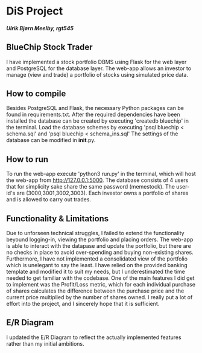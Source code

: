 # DiS Project
##### Ulrik Bjørn Meelby, rgt545

## BlueChip Stock Trader
I have implemented a stock portfolio DBMS using Flask for the web layer and PostgreSQL for the database layer. The web-app allows an investor to manage (view and trade) a portfolio of stocks using simulated price data.
 
## How to compile
Besides PostgreSQL and Flask, the necessary Python packages can be found in requirements.txt. After the required dependencies have been installed the database can be created by executing 'createdb bluechip' in the terminal. Load the database schemes by executing 'psql bluechip < schema.sql' and 'psql bluechip < schema_ins.sql' The settings of the database can be modified in __init__.py.

## How to run
To run the web-app execute 'python3 run.py' in the terminal, which will host the web-app from http://127.0.0.1:5000. 
The database consists of 4 users that for simplicity sake share the same password (memestock). The user-id's are (3000,3001,3002,3003). 
Each investor owns a portfolio of shares and is allowed to carry out trades. 

## Functionality & Limitations
Due to unforseen technical struggles, I failed to extend the functionality beyound logging-in, viewing the portfolio and placing orders. The web-app is able to interact with the datapase and update the portfolio, but there are no checks in place to avoid over-spending and buying non-existing shares. Furthermore, I have not implemented a consolidated view of the portfolio which is unelegant to say the least. I have relied on the provided banking template and modified it to suit my needs, but I underestimated the time needed to get familiar with the codebase. One of the main features I did get to implement was the Profit/Loss metric, which for each individual purchase of shares calculates the difference between the purchase price and the current price multiplied by the number of shares owned. I really put a lot of effort into the project, and I sincerely hope that it is sufficient. 

## E/R Diagram
I updated the E/R Diagram to reflect the actually implemented features rather than my initial ambitions.  




